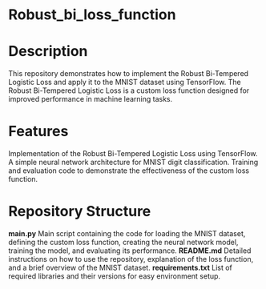 # Robust_bi_loss_function

# Description
This repository demonstrates how to implement the Robust Bi-Tempered Logistic Loss and apply it to the MNIST dataset using TensorFlow. The Robust Bi-Tempered Logistic Loss is a custom loss function designed for improved performance in machine learning tasks.

# Features
Implementation of the Robust Bi-Tempered Logistic Loss using TensorFlow.
A simple neural network architecture for MNIST digit classification.
Training and evaluation code to demonstrate the effectiveness of the custom loss function.

# Repository Structure
**main.py** Main script containing the code for loading the MNIST dataset, defining the custom loss function, creating the neural network model, training the model, and evaluating its performance.
**README.md** Detailed instructions on how to use the repository, explanation of the loss function, and a brief overview of the MNIST dataset.
**requirements.txt** List of required libraries and their versions for easy environment setup.
